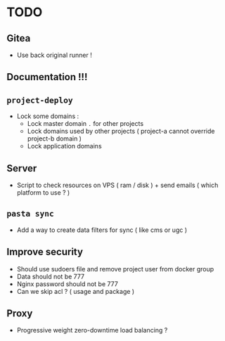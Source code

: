 # TODO

## Gitea
- Use back original runner !

## Documentation !!!



## `project-deploy`
- Lock some domains :
  - Lock master domain `.` for other projects
  - Lock domains used by other projects ( project-a cannot override project-b domain )
  - Lock application domains

## Server
- Script to check resources on VPS ( ram / disk ) + send emails ( which platform to use ? )

## `pasta sync`
- Add a way to create data filters for sync ( like cms or ugc )

## Improve security
- Should use sudoers file and remove project user from docker group
- Data should not be 777
- Nginx password should not be 777
- Can we skip acl ? ( usage and package )

## Proxy
- Progressive weight zero-downtime load balancing ?